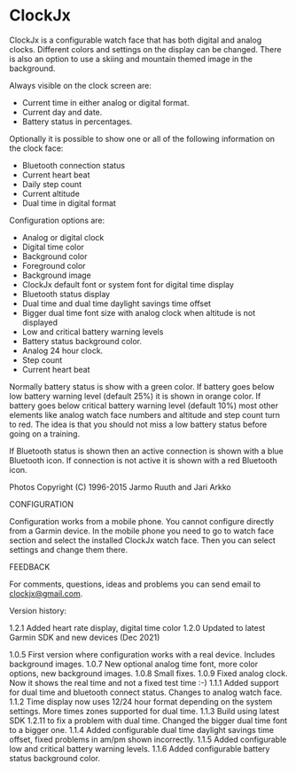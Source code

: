 # ClockJx
ClockJx is a configurable watch face that has both digital and analog clocks. Different colors and settings on the display can be changed. There is also an option to use a skiing and mountain themed image in the background.

Always visible on the clock screen are:

- Current time in either analog or digital format.
- Current day and date.
- Battery status in percentages.

Optionally it is possible to show one or all of the following information on the clock face:

- Bluetooth connection status
- Current heart beat
- Daily step count
- Current altitude
- Dual time in digital format

Configuration options are:

- Analog or digital clock
- Digital time color
- Background color
- Foreground color
- Background image
- ClockJx default font or system font for digital time display
- Bluetooth status display
- Dual time and dual time daylight savings time offset
- Bigger dual time font size with analog clock when altitude is not displayed
- Low and critical battery warning levels
- Battery status background color.
- Analog 24 hour clock.
- Step count
- Current heart beat

Normally battery status is show with a green color. If battery goes below low battery warning level (default 25%) it is shown in orange color. If battery goes below critical battery warning level (default 10%) most other elements like analog watch face numbers and altitude and step count turn to red. The idea is that you should not miss a low battery status before going on a training.

If Bluetooth status is shown then an active connection is shown with a blue Bluetooth icon. If connection is not active it is shown with a red Bluetooth icon.

Photos Copyright (C) 1996-2015 Jarmo Ruuth and Jari Arkko

CONFIGURATION

Configuration works from a mobile phone. You cannot configure directly from a Garmin device. In the mobile phone you need to go to watch face section and select the installed ClockJx watch face. Then you can select settings and change them there.

FEEDBACK

For comments, questions, ideas and problems you can send email to clockjx@gmail.com.

Version history:

1.2.1 Added heart rate display, digital time color
1.2.0 Updated to latest Garmin SDK and new devices (Dec 2021)

1.0.5 First version where configuration works with a real device. Includes background images.
1.0.7 New optional analog time font, more color options, new background images.
1.0.8 Small fixes.
1.0.9 Fixed analog clock. Now it shows the real time and not a fixed test time :-)
1.1.1 Added support for dual time and bluetooth connect status. Changes to analog watch face.
1.1.2 Time display now uses 12/24 hour format depending on the system settings. More times zones supported for dual time.
1.1.3 Build using latest SDK 1.2.11 to fix a problem with dual time. Changed the bigger dual time font to a bigger one.
1.1.4 Added configurable dual time daylight savings time offset, fixed problems in am/pm shown incorrectly.
1.1.5 Added configurable low and critical battery warning levels.
1.1.6 Added configurable battery status background color.

